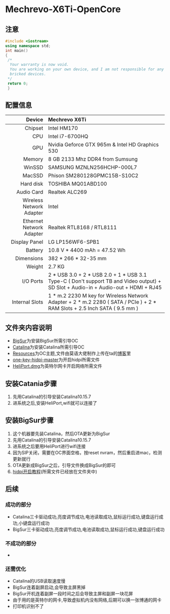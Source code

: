 # Mechrevo-X6Ti-OpenCore

## 注意

```cpp
#include <iostream>
using namespace std;
int main()
{
 /*
  Your warranty is now void.
  You are working on your own device, and I am not responsible for any
  bricked devices.
 */
 return 0;
 }
```

## 配置信息
| Device       | Mechrevo X6Ti                                     | 
| -----------: | :---------------------------------------------- | 
| Chipset | Intel HM170 |
| CPU          | Intel i7-6700HQ  | 
| GPU | Nvidia Geforce GTX 965m & Intel HD Graphics 530                             |
| Memory       | 8 GB 2133 Mhz DDR4 from Sumsung          | 
| WinSSD      | SAMSUNG MZNLN256HCHP-000L7                           |
| MacSSD       | Phison SM280128GPMC15B-S10C2               |
|    Hard disk    |    TOSHIBA MQ01ABD100 |
| Audio Card      | Realtek ALC269                   | 
| Wireless Network Adapter | Intel                          | 
| Ethernet Network Adapter | Realtek RTL8168 / RTL8111 |
| Display Panel      | LG LP156WF6-SPB1            | 
| Battery | 10.8 V * 4400 mAh = 47.52 Wh |
| Dimensions | 382 * 266 * 32-35 mm |
| Weight | 2.7 KG |
| I/O Ports | 2 * USB 3.0 + 2 * USB 2.0 + 1 * USB 3.1 Type-C ( Don't support TB and Video output) + SD Slot + Audio-in + Audio-out + HDMI + RJ45 |
| Internal Slots | 1 * m.2 2230 M key for Wireless Network Adapter + 2 * m.2 2280 ( SATA / PCIe ) + 2 * RAM Slots + 2.5 Inch SATA ( 9.5 mm ) |

## 文件夹内容说明
- [BigSur](https://github.com/YuZhangWang/Mechrevo-X6Ti-OpenCore/tree/master/BigSur/EFI)为安装BigSur所需引导OC
- [Catalina](https://github.com/YuZhangWang/Mechrevo-X6Ti-OpenCore/tree/master/Catalina/EFI)为安装Catalina所需引导OC
- [Resources](https://github.com/YuZhangWang/Mechrevo-X6Ti-OpenCore/tree/master/Resources)为OC主题,文件由莫语大佬制作上传在ta的[博客](https://www.cmbs-soft.com/oc-theme-richu/)里
- [one-key-hidpi-master](https://github.com/YuZhangWang/Mechrevo-X6Ti-OpenCore/tree/master/one-key-hidpi-master)为开启hidpi所需文件
- [HeliPort.dmg](https://github.com/YuZhangWang/Mechrevo-X6Ti-OpenCore/blob/master/HeliPort.dmg)为英特尔网卡开启网络所需文件

## 安装Catania步骤
1. 先用Catalina的引导安装Catalina10.15.7  
2. 进系统之后,安装HeliPort,wifi就可以连接了

## 安装BigSur步骤  
1. 这个机器要先装Catalina，然后OTA更新为BigSur  
2. 先用Catalina的引导安装Catalina10.15.7  
3. 进系统之后要用HeliPort进行wifi连接  
4. 因为SIP关闭，需要在OC界面空格，按reset nvram，然后重启进mac，检测更新就行  
5. OTA更新成BigSur之后，引导文件换成BigSur的即可  
6. [hidpi开启教程](https://blog.csdn.net/qq_37417018/article/details/113701115)(所需文件已经放在文件夹中)

## 后续
### 成功的部分
- Catalina三卡驱动成功,亮度调节成功,电池读取成功,鼠标运行成功,键盘运行成功,小键盘运行成功
- BigSur三卡驱动成功,亮度调节成功,电池读取成功,鼠标运行成功,键盘运行成功


### 不成功的部分
- 


### 还需优化
- Catalina的USB读取速度慢
- BigSur连着副屏启动,会导致主屏黑掉
- BigSur开机连着副屏一段时间之后会导致主屏和副屏一块花屏
- 由于用的是英特尔的网卡,导致虚拟机内没有网络,后期可以换一张博通的网卡
- 打印机识别不了
